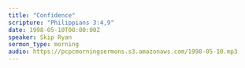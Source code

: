```yaml
---
title: "Confidence"
scripture: "Philippians 3:4,9"
date: 1998-05-10T00:00:00Z
speaker: Skip Ryan
sermon_type: morning
audio: https://pcpcmorningsermons.s3.amazonaws.com/1998-05-10.mp3 
---
```



